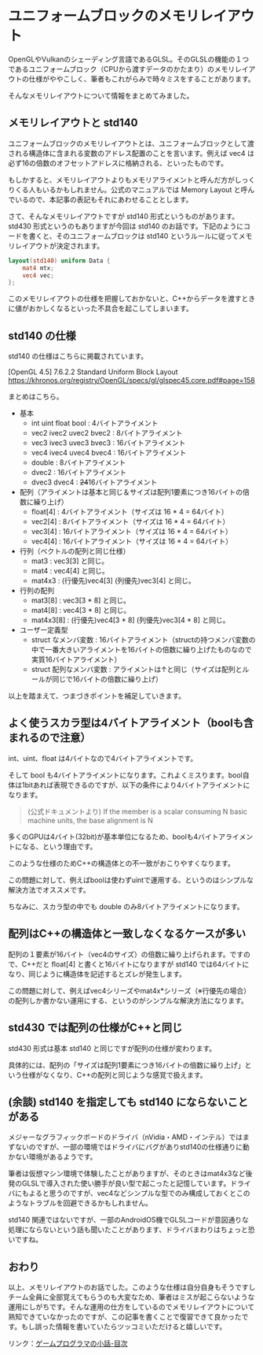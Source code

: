 # ユニフォームブロックのメモリレイアウト

OpenGLやVulkanのシェーディング言語であるGLSL。そのGLSLの機能の１つであるユニフォームブロック（CPUから渡すデータのかたまり）のメモリレイアウトの仕様がややこしく、筆者もこれがらみで時々ミスをすることがあります。

そんなメモリレイアウトについて情報をまとめてみました。

## メモリレイアウトと std140

ユニフォームブロックのメモリレイアウトとは、ユニフォームブロックとして渡される構造体に含まれる変数のアドレス配置のことを言います。例えば vec4 は必ず16の倍数のオフセットアドレスに格納される、といったものです。

もしかすると、メモリレイアウトよりもメモリアライメントと呼んだ方がしっくりくる人もいるかもしれません。公式のマニュアルでは Memory Layout と呼んでいるので、本記事の表記もそれにあわせることとします。

さて、そんなメモリレイアウトですが std140 形式というものがあります。 std430 形式というのもありますが今回は std140 のお話です。下記のようにコードを書くと、そのユニフォームブロックは std140 というルールに従ってメモリレイアウトが決定されます。

```glsl
layout(std140) uniform Data {
    mat4 mtx;
    vec4 vec;
};
```

このメモリレイアウトの仕様を把握しておかないと、C++からデータを渡すときに値がおかしくなるといった不具合を起こしてしまいます。

## std140 の仕様

std140 の仕様はこちらに掲載されています。

[OpenGL 4.5] 7.6.2.2 Standard Uniform Block Layout
https://khronos.org/registry/OpenGL/specs/gl/glspec45.core.pdf#page=158

まとめはこちら。

- 基本
  - int uint float bool : 4バイトアライメント
  - vec2 ivec2 uvec2 bvec2 : 8バイトアライメント
  - vec3 ivec3 uvec3 bvec3 : 16バイトアライメント
  - vec4 ivec4 uvec4 bvec4 : 16バイトアライメント
  - double : 8バイトアライメント
  - dvec2 : 16バイトアライメント
  - dvec3 dvec4 : ~~24~~16バイトアライメント
- 配列（アライメントは基本と同じ＆サイズは配列1要素につき16バイトの倍数に繰り上げ）
  - float[4] : 4バイトアライメント（サイズは 16 * 4 = 64バイト）
  - vec2[4] : 8バイトアライメント（サイズは 16 * 4 = 64バイト）
  - vec3[4] : 16バイトアライメント（サイズは 16 * 4 = 64バイト）
  - vec4[4] : 16バイトアライメント（サイズは 16 * 4 = 64バイト）
- 行列（ベクトルの配列と同じ仕様）
  - mat3 : vec3[3] と同じ。
  - mat4 : vec4[4] と同じ。
  - mat4x3 : (行優先)vec4\[3] (列優先)vec3\[4] と同じ。
- 行列の配列
  - mat3[8] : vec3[3 * 8] と同じ。
  - mat4[8] : vec4[3 * 8] と同じ。
  - mat4x3[8] : (行優先)vec4\[3 * 8] (列優先)vec3\[4 * 8] と同じ。
- ユーザー定義型
  - struct なメンバ変数 : 16バイトアライメント（structの持つメンバ変数の中で一番大きいアライメントを16バイトの倍数に繰り上げたものなので実質16バイトアライメント）
  - struct 配列なメンバ変数 : アライメントは↑と同じ（サイズは配列とルールが同じで16バイトの倍数に繰り上げ）

以上を踏まえて、つまづきポイントを補足していきます。

## よく使うスカラ型は4バイトアライメント（boolも含まれるので注意）

int、uint、float は4バイトなので4バイトアライメントです。

そして bool も4バイトアライメントになります。これよくミスります。bool自体は1bitあれば表現できるのですが、以下の条件により4バイトアライメントになります。

> (公式ドキュメントより)
> If the member is a scalar consuming N basic machine units, the base alignment is N

多くのGPUは4バイト(32bit)が基本単位になるため、boolも4バイトアライメントになる、という理由です。

このような仕様のためC++の構造体との不一致がおこりやすくなります。

この問題に対して、例えばboolは使わずuintで運用する、というのはシンプルな解決方法でオススメです。

ちなみに、スカラ型の中でも double のみ8バイトアライメントになります。

## 配列はC++の構造体と一致しなくなるケースが多い

配列の１要素が16バイト（vec4のサイズ）の倍数に繰り上げられます。ですので、C++だと float[4] と書くと16バイトになりますが std140 では64バイトになり、同じように構造体を記述するとズレが発生します。

この問題に対して、例えばvec4シリーズやmat4x*シリーズ（※行優先の場合）の配列しか書かない運用にする、というのがシンプルな解決方法になります。

## std430 では配列の仕様がC++と同じ

std430 形式は基本 std140 と同じですが配列の仕様が変わります。

具体的には、配列の「サイズは配列1要素につき16バイトの倍数に繰り上げ」という仕様がなくなり、C++の配列と同じような感覚で扱えます。

## (余談) std140 を指定しても std140 にならないことがある

メジャーなグラフィックボードのドライバ（nVidia・AMD・インテル）ではまずないのですが、一部の環境ではドライバにバグがありstd140の仕様通りに動かない環境があるようです。

筆者は仮想マシン環境で体験したことがありますが、そのときはmat4x3など後発のGLSLで導入された使い勝手が良い型で起こったと記憶しています。ドライバにもよると思うのですが、vec4などシンプルな型でのみ構成しておくとこのようなトラブルを回避できるかもしれません。

std140 関連ではないですが、一部のAndroidOS機でGLSLコードが意図通りな処理にならないという話も聞いたことがあります、ドライバまわりはちょっと恐いですね。

## おわり

以上、メモリレイアウトのお話でした。このような仕様は自分自身もそうですしチーム全員に全部覚えてもらうのも大変なため、筆者はミスが起こらないような運用にしがちです。そんな運用の仕方をしているのでメモリレイアウトについて熟知できていなかったのですが、この記事を書くことで復習できて良かったです。もし誤った情報を書いていたらツッコミいただけると嬉しいです。

リンク：[ゲームプログラマの小話-目次](http://www.10106.net/~hoboaki/wiki/index.php?%E3%82%B2%E3%83%BC%E3%83%A0%E3%83%97%E3%83%AD%E3%82%B0%E3%83%A9%E3%83%9E%E3%81%AE%E5%B0%8F%E8%A9%B1)

